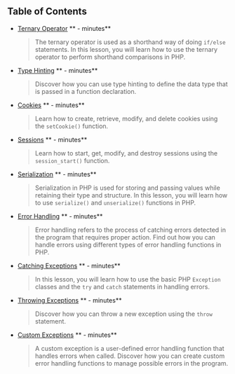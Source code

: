 ## Table of Contents

* [Ternary Operator](content/TernaryOperator/TernaryOperator.q.md) ** - minutes**
    > The ternary operator is used as a shorthand way of doing `if/else` statements. In this lesson, you will learn how to use the ternary operator to perform shorthand comparisons in PHP.

* [Type Hinting](content/TypeHinting/TypeHinting.q.md) ** - minutes**
    > Discover how you can use type hinting to define the data type that is passed in a function declaration.

* [Cookies](content/Cookies/Cookies.q.md) ** - minutes**
    > Learn how to create, retrieve, modify, and delete cookies using the `setCookie()` function.
 
* [Sessions](content/Sessions/Sessions.q.md) ** - minutes**
    > Learn how to start, get, modify, and destroy sessions using the `session_start()` function.

* [Serialization](content/Serialization/Serialization.q.md) ** - minutes**
    > Serialization in PHP is used for storing and passing values while retaining their type and structure. In this lesson, you will learn how to use `serialize()` and `unserialize()` functions in PHP.

* [Error Handling](content/ErrorHandling/ErrorHandling.q.md) ** - minutes**
    > Error handling refers to the process of catching errors detected in the program that requires proper action. Find out how you can handle errors using different types of error handling functions in PHP.
    
* [Catching Exceptions](content/CatchingExceptions/CatchingExceptions.q.md) ** - minutes**
    > In this lesson, you will learn how to use the basic PHP `Exception` classes and the `try` and `catch` statements in handling errors.
 
* [Throwing Exceptions](content/ThrowingExceptions/ThrowingExceptions.q.md) ** - minutes**
    > Discover how you can throw a new exception using the `throw` statement. 

* [Custom Exceptions](content/CustomExceptions/CustomExceptions.q.md) ** - minutes**
    > A custom exception is a user-defined error handling function that handles errors when called. Discover how you can create custom error handling functions to manage possible errors in the program.